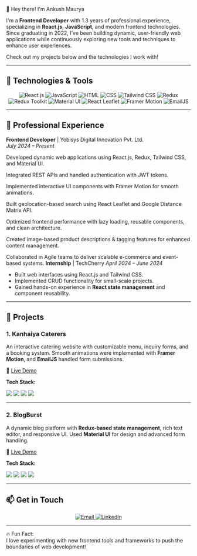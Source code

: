 👋 Hey there! I'm Ankush Maurya

I'm a **Frontend Developer** with 1.3 years of professional experience, specializing in **React.js**, **JavaScript**, and modern frontend technologies. Since graduating in 2022, I’ve been building dynamic, user-friendly web applications while continuously exploring new tools and techniques to enhance user experiences.

Check out my projects below and the technologies I work with!

---

## 🚀 Technologies & Tools

<p align="center">
  <img src="https://img.shields.io/badge/React.js-61DAFB?style=for-the-badge&logo=react&logoColor=white" alt="React.js" />
  <img src="https://img.shields.io/badge/JavaScript-F7DF1E?style=for-the-badge&logo=javascript&logoColor=black" alt="JavaScript" />
  <img src="https://img.shields.io/badge/HTML5-E34F26?style=for-the-badge&logo=html5&logoColor=white" alt="HTML" />
  <img src="https://img.shields.io/badge/CSS3-1572B6?style=for-the-badge&logo=css3&logoColor=white" alt="CSS" />
  <img src="https://img.shields.io/badge/Tailwind_CSS-38B2AC?style=for-the-badge&logo=tailwind-css&logoColor=white" alt="Tailwind CSS" />
  <img src="https://img.shields.io/badge/Redux-764ABC?style=for-the-badge&logo=redux&logoColor=white" alt="Redux" />
  <img src="https://img.shields.io/badge/Redux_Toolkit-764ABC?style=for-the-badge&logo=redux&logoColor=white" alt="Redux Toolkit" />
  <img src="https://img.shields.io/badge/Material_UI-0081CB?style=for-the-badge&logo=material-ui&logoColor=white" alt="Material UI" />
  <img src="https://img.shields.io/badge/React_Leaflet-2B4162?style=for-the-badge&logo=leaflet&logoColor=white" alt="React Leaflet" />
  <img src="https://img.shields.io/badge/Framer_Motion-0055FF?style=for-the-badge&logo=framer&logoColor=white" alt="Framer Motion" />
  <img src="https://img.shields.io/badge/EmailJS-006400?style=for-the-badge&logo=maildotcom&logoColor=white" alt="EmailJS" />
</p>

---

## 💼 Professional Experience

**Frontend Developer** | Yobisys Digital Innovation Pvt. Ltd.  
*July 2024 – Present*  

Developed dynamic web applications using React.js, Redux, Tailwind CSS, and Material UI.

Integrated REST APIs and handled authentication with JWT tokens.

Implemented interactive UI components with Framer Motion for smooth animations.

Built geolocation-based search using React Leaflet and Google Distance Matrix API.

Optimized frontend performance with lazy loading, reusable components, and clean architecture.

Created image-based product descriptions & tagging features for enhanced content management.

Collaborated in Agile teams to deliver scalable e-commerce and event-based systems.
**Internship** | TechCherry 
*April 2024 – June 2024*  

- Built web interfaces using React.js and Tailwind CSS.
- Implemented CRUD functionality for small-scale projects.
- Gained hands-on experience in **React state management** and component reusability.

---

## 📂 Projects

### 1. Kanhaiya Caterers
An interactive catering website with customizable menu, inquiry forms, and a booking system. Smooth animations were implemented with **Framer Motion**, and **EmailJS** handled form submissions.

🔗 [Live Demo](https://www.kanhaiyacaterers.co.in/)  

**Tech Stack:**  
<p align="left">
  <img src="https://img.shields.io/badge/React.js-61DAFB?style=flat-square&logo=react&logoColor=white" />
  <img src="https://img.shields.io/badge/Tailwind_CSS-38B2AC?style=flat-square&logo=tailwind-css&logoColor=white" />
  <img src="https://img.shields.io/badge/Framer_Motion-0055FF?style=flat-square&logo=framer&logoColor=white" />
  <img src="https://img.shields.io/badge/EmailJS-006400?style=flat-square&logo=maildotcom&logoColor=white" />
</p>

---

### 2. BlogBurst
A dynamic blog platform with **Redux-based state management**, rich text editor, and responsive UI. Used **Material UI** for design and advanced form handling.

🔗 [Live Demo](https://blog-app-blog-burst.vercel.app/)  

**Tech Stack:**  
<p align="left">
  <img src="https://img.shields.io/badge/React.js-61DAFB?style=flat-square&logo=react&logoColor=white" />
  <img src="https://img.shields.io/badge/Material_UI-0081CB?style=flat-square&logo=material-ui&logoColor=white" />
  <img src="https://img.shields.io/badge/Redux-764ABC?style=flat-square&logo=redux&logoColor=white" />
  <img src="https://img.shields.io/badge/Redux_Toolkit-764ABC?style=flat-square&logo=redux&logoColor=white" />
</p>

---

## 📫 Get in Touch

<p align="center">
  <a href="mailto:ankushmaurya881@gmail.com">
    <img src="https://img.shields.io/badge/Email-D14836?style=for-the-badge&logo=gmail&logoColor=white" alt="Email" />
  </a>
  <a href="https://www.linkedin.com/in/ankush-maurya-88342816a/">
    <img src="https://img.shields.io/badge/LinkedIn-0A66C2?style=for-the-badge&logo=linkedin&logoColor=white" alt="LinkedIn" />
  </a>
</p>

---

🔥 Fun Fact:  
I love experimenting with new frontend tools and frameworks to push the boundaries of web development!

